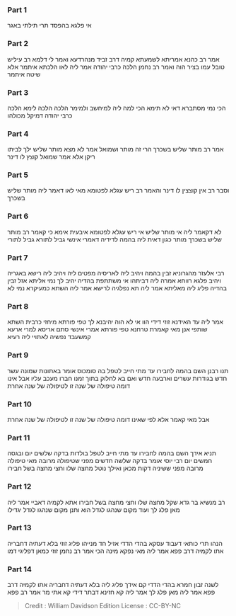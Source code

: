 
### Part 1
אי פלגא בהפסד תרי תילתי באגר 

### Part 2
אמר רב כהנא אמריתא לשמעתא קמיה דרב זביד מנהרדעא ואמר לי דלמא רב עיליש טובל עמו בציר הוה ואמר רב נחמן הלכה כרבי יהודה אמר ליה לאו הלכתא איתמר אלא שיטה איתמר 

### Part 3
הכי נמי מסתברא דאי לא תימא הכי למה ליה למיחשב ולמימר הלכה הלכה לימא הלכה כרבי יהודה דמיקל מכולהו

### Part 4
אמר רב מותר שליש בשכרך הרי זה מותר ושמואל אמר לא מצא מותר שליש ילך לביתו ריקן אלא אמר שמואל קוצץ לו דינר

### Part 5
וסבר רב אין קוצצין לו דינר והאמר רב ריש עגלא לפטומא מאי לאו דאמר ליה מותר שליש בשכרך 

### Part 6
לא דקאמר ליה אי מותר שליש אי ריש עגלא לפטומא איבעית אימא כי קאמר רב מותר שליש בשכרך מותר כגון דאית ליה בהמה לדידיה דאמרי אינשי גביל לתורא גביל לתורי

### Part 7
רבי אלעזר מהגרוניא זבין בהמה ויהיב ליה לאריסיה מפטים ליה ויהיב ליה רישא באגריה ויהיב פלגא רווחא אמרה ליה דביתהו אי משתתפת בהדיה יהיב לך נמי אליתא אזל זבין בהדיה פליג ליה מאליתא אמר ליה תא נפלגיה לרישא אמר ליה השתא כמעיקרא נמי לא

### Part 8
אמר ליה עד האידנא זוזי דידי הוו אי לא הוה יהיבנא לך טפי פורתא מיחזי כרבית השתא שותפי אנן מאי קאמרת טרחנא טפי פורתא אמרי אינשי סתם אריסא למרי ארעא קמשעבד נפשיה לאתויי ליה רעיא

### Part 9
תנו רבנן השם בהמה לחבירו עד מתי חייב לטפל בה סומכוס אומר באתונות שמונה עשר חדש בגודרות עשרים וארבעה חדש ואם בא לחלוק בתוך זמנו חברו מעכב עליו אבל אינו דומה טיפולה של שנה זו לטיפולה של שנה אחרת 

### Part 10
אבל מאי קאמר אלא לפי שאינו דומה טיפולה של שנה זו לטיפולה של שנה אחרת

### Part 11
תניא אידך השם בהמה לחבירו עד מתי חייב לטפל בולדות בדקה שלשים יום ובגסה חמשים יום רבי יוסי אומר בדקה שלשה חדשים מפני שטיפולה מרובה מאי טיפולה מרובה מפני ששיניה דקות מכאן ואילך נוטל מחצה שלו וחצי מחצה בשל חבירו

### Part 12
רב מנשיא בר גדא שקל מחצה שלו וחצי מחצה בשל חבירו אתא לקמיה דאביי אמר ליה מאן פלג לך ועוד מקום שנהגו לגדל הוא ותנן מקום שנהגו לגדל יגדילו

### Part 13
הנהו תרי כותאי דעבוד עסקא בהדי הדדי אזיל חד מנייהו פליג זוזי בלא דעתיה דחבריה אתו לקמיה דרב פפא אמר ליה מאי נפקא מינה הכי אמר רב נחמן זוזי כמאן דפליגי דמו

### Part 14
לשנה זבון חמרא בהדי הדדי קם אידך פליג ליה בלא דעתיה דחבריה אתו לקמיה דרב פפא אמר ליה מאן פלג לך אמר ליה קא חזינא דבתר דידי קא אתי מר אמר רב פפא

>Credit : William Davidson Edition
>License : CC-BY-NC
